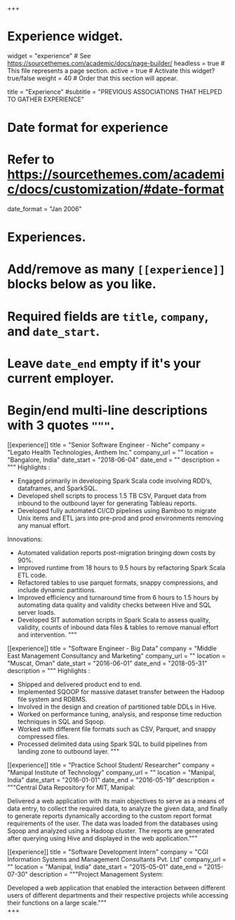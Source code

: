 +++
# Experience widget.
widget = "experience"  # See https://sourcethemes.com/academic/docs/page-builder/
headless = true  # This file represents a page section.
active = true  # Activate this widget? true/false
weight = 40  # Order that this section will appear.

title = "Experience"
#subtitle = "PREVIOUS ASSOCIATIONS THAT HELPED TO GATHER EXPERIENCE"

# Date format for experience
#   Refer to https://sourcethemes.com/academic/docs/customization/#date-format
date_format = "Jan 2006"

# Experiences.
#   Add/remove as many `[[experience]]` blocks below as you like.
#   Required fields are `title`, `company`, and `date_start`.
#   Leave `date_end` empty if it's your current employer.
#   Begin/end multi-line descriptions with 3 quotes `"""`.
[[experience]]
  title = "Senior Software Engineer - Niche"
  company = "Legato Health Technologies, Anthem Inc."
  company_url = ""
  location = "Bangalore, India"
  date_start = "2018-06-04"
  date_end = ""
  description = """
  Highlights :
  
* Engaged primarily in developing Spark Scala code involving RDD’s, dataframes, and SparkSQL.
* Developed shell scripts to process 1.5 TB CSV, Parquet data from inbound to the outbound layer for generating Tableau reports.
* Developed fully automated CI/CD pipelines using Bamboo to migrate Unix items and ETL jars into pre-prod and prod environments removing any manual effort.

Innovations:

* Automated validation reports post-migration bringing down costs by 90%.
* Improved runtime from 18 hours to 9.5 hours by refactoring Spark Scala ETL code.
* Refactored tables to use parquet formats, snappy compressions, and include dynamic partitions. 
* Improved efficiency and turnaround time from 6 hours to 1.5 hours by automating data quality and validity checks between Hive and SQL server loads.
* Developed SIT automation scripts in Spark Scala to assess quality, validity, counts of inbound data files & tables to remove manual effort and intervention.
  """

[[experience]]
  title = "Software Engineer - Big Data"
  company = "Middle East Management Consultancy and Marketing"
  company_url = ""
  location = "Muscat, Oman"
  date_start = "2016-06-01"
  date_end = "2018-05-31"
  description = """
Highlights :
* Shipped and delivered product end to end.
* Implemented SQOOP for massive dataset transfer between the Hadoop file system and RDBMS.
* Involved in the design and creation of partitioned table DDLs in Hive.
* Worked on performance tuning, analysis, and response time reduction techniques in SQL and Sqoop.
* Worked with different file formats such as CSV, Parquet, and snappy compressed files.
* Processed delimited data using Spark SQL to build pipelines from landing zone to outbound layer.
  """

[[experience]]
  title = "Practice School Student/ Researcher"
  company = "Manipal Institute of Technology"
  company_url = ""
  location = "Manipal, India"
  date_start = "2016-01-01"
  date_end = "2016-05-19"
  description = """Central Data Repository for MIT, Manipal: 
  
  Delivered a web application with its main objectives to serve as a means of data entry, to collect the required data, to analyze the given data, and finally to generate reports dynamically according to the custom report format requirements of the user. The data was loaded from the databases using Sqoop and analyzed using a Hadoop cluster. The reports are generated after querying using Hive and displayed in the web application."""
  
[[experience]]
  title = "Software Development Intern"
  company = "CGI Information Systems and Management Consultants Pvt. Ltd"
  company_url = ""
  location = "Manipal, India"
  date_start = "2015-05-01"
  date_end = "2015-07-30"
  description = """Project Management System: 
  
  Developed a web application that enabled the interaction between different users of different departments and their respective projects while accessing their functions on a large scale."""  
+++
